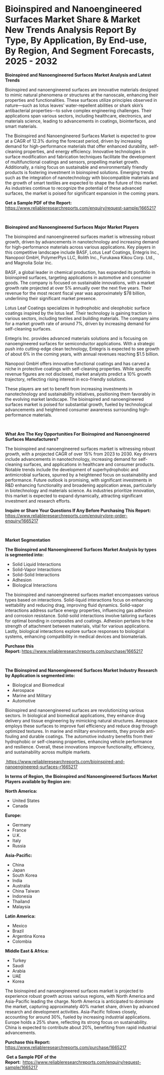 <p><h1>Bioinspired and Nanoengineered Surfaces Market Share & Market New Trends Analysis Report By Type, By Application, By End-use, By Region, And Segment Forecasts, 2025 - 2032</h1></p><p><strong>Bioinspired and Nanoengineered Surfaces Market Analysis and Latest Trends</strong></p>
<p><p>Bioinspired and nanoengineered surfaces are innovative materials designed to mimic natural phenomena or structures at the nanoscale, enhancing their properties and functionalities. These surfaces utilize principles observed in nature—such as lotus leaves’ water-repellent abilities or shark skin’s antibacterial properties—to solve complex engineering challenges. Their applications span various sectors, including healthcare, electronics, and materials science, leading to advancements in coatings, biointerfaces, and smart materials.</p><p>The Bioinspired and Nanoengineered Surfaces Market is expected to grow at a CAGR of 12.3% during the forecast period, driven by increasing demand for high-performance materials that offer enhanced durability, self-cleaning properties, and energy efficiency. Innovative technologies in surface modification and fabrication techniques facilitate the development of multifunctional coatings and sensors, propelling market growth. Additionally, a rising focus on sustainable and environmentally friendly products is fostering investment in bioinspired solutions. Emerging trends such as the integration of nanotechnology with biocompatible materials and the growth of smart textiles are expected to shape the future of this market. As industries continue to recognize the potential of these advanced surfaces, the market is poised for significant expansion in the coming years.</p></p>
<p><strong>Get a Sample PDF of the Report:&nbsp;</strong> <a href="https://www.reliableresearchreports.com/enquiry/request-sample/1665217?utm_campaign=3197&utm_medium=2&utm_source=Github&utm_content=ia&utm_term=18042025&utm_id=bioinspired-and-nanoengineered-surfaces">https://www.reliableresearchreports.com/enquiry/request-sample/1665217</a></p>
<p>&nbsp;</p>
<p><strong>Bioinspired and Nanoengineered Surfaces Major Market Players</strong></p>
<p><p>The bioinspired and nanoengineered surfaces market is witnessing robust growth, driven by advancements in nanotechnology and increasing demand for high-performance materials across various applications. Key players in this competitive landscape include BASF, Lotus Leaf Coatings, Entegris Inc., Nanopool GmbH, PolymerPlys LLC, Rolith Inc., Furukawa Kikou Corp. Ltd., and Magnolia Solar Inc.</p><p>BASF, a global leader in chemical production, has expanded its portfolio in bioinspired surfaces, targeting applications in automotive and consumer goods. The company is focused on sustainable innovations, with a market growth rate projected at over 5% annually over the next five years. Their revenue for the most recent fiscal year was approximately $78 billion, underlining their significant market presence.</p><p>Lotus Leaf Coatings specializes in hydrophobic and oleophobic surface coatings inspired by the lotus leaf. Their technology is gaining traction in various sectors, including textiles and building materials. The company aims for a market growth rate of around 7%, driven by increasing demand for self-cleaning surfaces. </p><p>Entegris Inc. provides advanced materials solutions and is focusing on nanoengineered surfaces for semiconductor applications. With a strategic push into cutting-edge clean technology, Entegris is expected to see growth of about 6% in the coming years, with annual revenues reaching $1.5 billion.</p><p>Nanopool GmbH offers innovative functional coatings and has carved a niche in protective coatings with self-cleaning properties. While specific revenue figures are not disclosed, market analysts predict a 10% growth trajectory, reflecting rising interest in eco-friendly solutions.</p><p>These players are set to benefit from increasing investments in nanotechnology and sustainability initiatives, positioning them favorably in the evolving market landscape. The bioinspired and nanoengineered surfaces market is poised for substantial growth, fueled by technological advancements and heightened consumer awareness surrounding high-performance materials.</p></p>
<p>&nbsp;</p>
<p><strong>What Are The Key Opportunities For Bioinspired and Nanoengineered Surfaces Manufacturers?</strong></p>
<p><p>The bioinspired and nanoengineered surfaces market is witnessing robust growth, with a projected CAGR of over 15% from 2023 to 2030. Key drivers include advancements in nanotechnology, increasing demand for self-cleaning surfaces, and applications in healthcare and consumer products. Notable trends include the development of superhydrophobic and antimicrobial surfaces, spurred by a heightened focus on sustainability and performance. Future outlook is promising, with significant investments in R&D enhancing functionality and broadening application areas, particularly in biotechnology and materials science. As industries prioritize innovation, this market is expected to expand dynamically, attracting significant investment and research efforts.</p></p>
<p><strong>Inquire or Share Your Questions If Any Before Purchasing This Report:</strong> <a href="https://www.reliableresearchreports.com/enquiry/pre-order-enquiry/1665217?utm_campaign=3197&utm_medium=2&utm_source=Github&utm_content=ia&utm_term=18042025&utm_id=bioinspired-and-nanoengineered-surfaces">https://www.reliableresearchreports.com/enquiry/pre-order-enquiry/1665217</a></p>
<p>&nbsp;</p>
<p><strong>Market Segmentation</strong></p>
<p><strong>The Bioinspired and Nanoengineered Surfaces Market Analysis by types is segmented into:</strong></p>
<p><ul><li>Solid Liquid Interactions</li><li>Solid-Vapor Interactions</li><li>Solid-Solid Interactions</li><li>Adhesion</li><li>Biological Interactions</li></ul></p>
<p><p>The bioinspired and nanoengineered surfaces market encompasses various types based on interactions. Solid-liquid interactions focus on enhancing wettability and reducing drag, improving fluid dynamics. Solid-vapor interactions address surface energy properties, influencing gas adhesion and corrosion resistance. Solid-solid interactions involve tailoring surfaces for optimal bonding in composites and coatings. Adhesion pertains to the strength of attachment between materials, vital for various applications. Lastly, biological interactions explore surface responses to biological systems, enhancing compatibility in medical devices and biomaterials.</p></p>
<p><strong>Purchase this Report:&nbsp;</strong><a href="https://www.reliableresearchreports.com/purchase/1665217?utm_campaign=3197&utm_medium=2&utm_source=Github&utm_content=ia&utm_term=18042025&utm_id=bioinspired-and-nanoengineered-surfaces">https://www.reliableresearchreports.com/purchase/1665217</a></p>
<p>&nbsp;</p>
<p><strong>The Bioinspired and Nanoengineered Surfaces Market Industry Research by Application is segmented into:</strong></p>
<p><ul><li>Biological and Biomedical</li><li>Aerospace</li><li>Marine and Military</li><li>Automotive</li></ul></p>
<p><p>Bioinspired and nanoengineered surfaces are revolutionizing various sectors. In biological and biomedical applications, they enhance drug delivery and tissue engineering by mimicking natural structures. Aerospace employs these surfaces to improve fuel efficiency and reduce drag through optimized textures. In marine and military environments, they provide anti-fouling and durable coatings. The automotive industry benefits from their hydrophobic or self-cleaning properties, enhancing vehicle performance and resilience. Overall, these innovations improve functionality, efficiency, and sustainability across multiple markets.</p></p>
<p><a href="https://www.reliableresearchreports.com/bioinspired-and-nanoengineered-surfaces-r1665217?utm_campaign=3197&utm_medium=2&utm_source=Github&utm_content=ia&utm_term=18042025&utm_id=bioinspired-and-nanoengineered-surfaces">&nbsp;https://www.reliableresearchreports.com/bioinspired-and-nanoengineered-surfaces-r1665217</a></p>
<p><strong>In terms of Region, the Bioinspired and Nanoengineered Surfaces Market Players available by Region are:</strong></p>
<p>
    <p> <strong> North America: </strong>
        <ul>
            <li>United States</li>
            <li>Canada</li>
        </ul>
        </p> 
    <p> <strong> Europe: </strong>
        <ul>
            <li>Germany</li>
            <li>France</li>
            <li>U.K.</li>
            <li>Italy</li>
            <li>Russia</li>
        </ul>
        </p> 
    <p> <strong> Asia-Pacific: </strong>
        <ul>
            <li>China</li>
            <li>Japan</li>
            <li>South Korea</li>
            <li>India</li>
            <li>Australia</li>
            <li>China Taiwan</li>
            <li>Indonesia</li>
            <li>Thailand</li>
            <li>Malaysia</li>
        </ul>
        </p> 
    <p> <strong> Latin America: </strong>
        <ul>
            <li>Mexico</li>
            <li>Brazil</li>
            <li>Argentina Korea</li>
            <li>Colombia</li>
        </ul>
        </p> 
    <p> <strong> Middle East & Africa: </strong>
        <ul>
            <li>Turkey</li>
            <li>Saudi</li>
            <li>Arabia</li>
            <li>UAE</li>
            <li>Korea</li>
        </ul>
    </p>
    </p>
<p><p>The bioinspired and nanoengineered surfaces market is projected to experience robust growth across various regions, with North America and Asia-Pacific leading the charge. North America is anticipated to dominate the market, capturing approximately 40% market share, driven by advanced research and development activities. Asia-Pacific follows closely, accounting for around 30%, fueled by increasing industrial applications. Europe holds a 25% share, reflecting its strong focus on sustainability. China is expected to contribute about 20%, benefiting from rapid industrial advancements.</p></p>
<p><strong>Purchase this Report: </strong><a href="https://www.reliableresearchreports.com/purchase/1665217?utm_campaign=3197&utm_medium=2&utm_source=Github&utm_content=ia&utm_term=18042025&utm_id=bioinspired-and-nanoengineered-surfaces">https://www.reliableresearchreports.com/purchase/1665217</a></p>
<p>&nbsp;<strong>Get a Sample PDF of the Report:&nbsp;&nbsp;</strong><a href="https://www.reliableresearchreports.com/enquiry/request-sample/1665217?utm_campaign=3197&utm_medium=2&utm_source=Github&utm_content=ia&utm_term=18042025&utm_id=bioinspired-and-nanoengineered-surfaces">https://www.reliableresearchreports.com/enquiry/request-sample/1665217</a></p>
<p><strong></strong></p>
<p><p></p><p></p><p></p></p>
